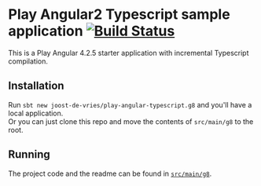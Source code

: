 # Play Angular2 Typescript sample application [![Build Status](https://travis-ci.org/joost-de-vries/play-angular2-typescript.png?branch=master)](https://travis-ci.org/joost-de-vries/play-angular2-typescript)
This is a Play Angular 4.2.5 starter application with incremental Typescript compilation.

## Installation
Run `sbt new joost-de-vries/play-angular-typescript.g8` and you'll have a local application.  
Or you can just clone this repo and move the contents of `src/main/g8` to the root.  

## Running
The project code and the readme can be found in [`src/main/g8`](src/main/g8).
